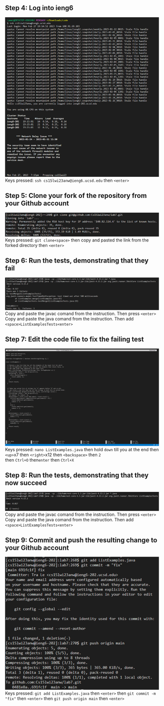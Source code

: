 ## Step 4: Log into ieng6    
![Image](labReport4step4.png)  
Keys pressed: `ssh cs15lwi23anw@ieng6.ucsd.edu` then `<enter>`                     
                          
## Step 5: Clone your fork of the repository from your Github account    
![Image](labReport4step5.png)  
Keys pressed: `git clone<space>` then copy and pasted the link from the forked directory then `<enter>`    
                        
## Step 6: Run the tests, demonstrating that they fail    
![Image](labReport4step6.png)  
Copy and paste the javac comand from the instruction. Then press `<enter>`          
Copy and paste the java comand from the instruction. Then add `<space>ListExamplesTests<enter>`         
                           
## Step 7: Edit the code file to fix the failing test    
![Image](labReport4step7.png)  
Keys pressed: `nano ListExamples.java` then hold `down` till you at the end then `<up>`x7 then `<right>`x12 then `<backspace>` then `2`         
then `Ctrl+O` then`enter` then `Ctrl+X`
## Step 8: Run the tests, demonstrating that they now succeed    
![Image](labReport4step8.png)  
Copy and paste the javac comand from the instruction. Then press `<enter>`          
Copy and paste the java comand from the instruction. Then add `<space>ListExamplesTests<enter>`         
                             
## Step 9: Commit and push the resulting change to your Github account    
![Image](labReport4step9.png)  
Keys pressed: `git add ListExamples.java` then `<enter>` then `git commit -m "fix"` then `<enter>` then `git push origin main` then `<enter>`

